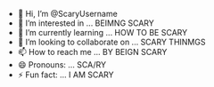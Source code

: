 - 👋 Hi, I’m @ScaryUsername
- 👀 I’m interested in ... BEIMNG SCARY
- 🌱 I’m currently learning ... HOW TO BE SCARY
- 💞️ I’m looking to collaborate on ... SCARY THINMGS
- 📫 How to reach me ... BY BEIGN SCARY
- 😄 Pronouns: ... SCA/RY
- ⚡ Fun fact: ... I AM SCARY

<!---
ScaryUsername/ScaryUsername is a ✨ special ✨ repository because its `README.md` (this file) appears on your GitHub profile.
You can click the Preview link to take a look at your changes.
--->
